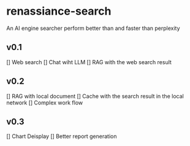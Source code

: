 # renassiance-search
An AI engine searcher perform better than and faster than perplexity

## v0.1 
[] Web search 
[] Chat wiht LLM 
[] RAG with the web search result

## v0.2 
[] RAG with local document
[] Cache with the search result in the local network 
[] Complex work flow

## v0.3 
[] Chart Deisplay
[] Better report generation

